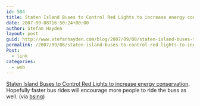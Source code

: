 ```yaml
---
id: 584
title: Staten Island Buses to Control Red Lights to increase energy conservation
date: 2007-09-08T16:50:24+00:00
author: Stefan Hayden
layout: post
guid: http://www.stefanhayden.com/blog/2007/09/08/staten-island-buses-to-control-red-lights-to-increase-energy-conservation/
permalink: /2007/09/08/staten-island-buses-to-control-red-lights-to-increase-energy-conservation/
Post:
  - link
categories:
  - web
---
```

<a href="http://www.ecogeek.org/content/view/930/">Staten Island Buses to Control Red Lights to increase energy conservation</a>. Hopefully faster  bus rides will encourage more people to ride the buss as well. (via <a href="http://www.bsing.net/blog/2007/09/07/staten-island-buses-to-control-red-lights/">bsing</a>)